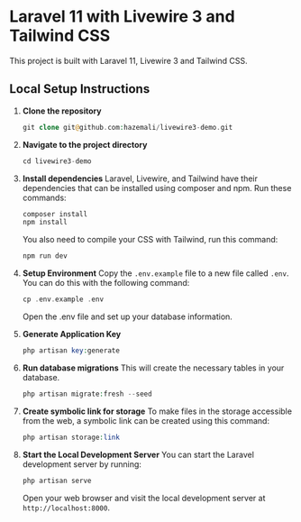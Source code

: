 # Laravel 11 with Livewire 3 and Tailwind CSS

This project is built with Laravel 11, Livewire 3 and Tailwind CSS.

## Local Setup Instructions

1. **Clone the repository**
    ```php
    git clone git@github.com:hazemali/livewire3-demo.git
    ```
   
2. **Navigate to the project directory**
    ```php
    cd livewire3-demo
    ```
   
3. **Install dependencies**
    Laravel, Livewire, and Tailwind have their dependencies that can be installed using composer and npm. Run these commands:
    ```php
    composer install
    npm install
    ```

    You also need to compile your CSS with Tailwind, run this command:

    ```php
    npm run dev
    ```

4. **Setup Environment**
    Copy the `.env.example` file to a new file called `.env`. You can do this with the following command:
    ```php
    cp .env.example .env
    ```
    Open the .env file and set up your database information.

5. **Generate Application Key**
    ```php
    php artisan key:generate
    ```
    
6. **Run database migrations**
    This will create the necessary tables in your database.
    ```php
    php artisan migrate:fresh --seed
    ```

7. **Create symbolic link for storage**
    To make files in the storage accessible from the web, a symbolic link can be created using this command:
    ```php
    php artisan storage:link
    ```

8. **Start the Local Development Server**
    You can start the Laravel development server by running:
    ```php
    php artisan serve
    ```

   Open your web browser and visit the local development server at `http://localhost:8000`.
